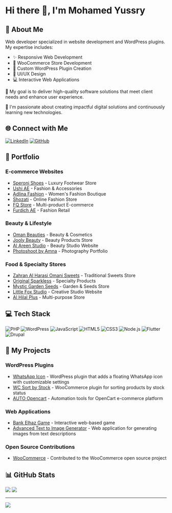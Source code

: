 # Hi there 👋, I'm Mohamed Yussry

## 💫 About Me
Web developer specialized in website development and WordPress plugins. My expertise includes:
- ✨ Responsive Web Development
- 🛒 WooCommerce Store Development
- 🔌 Custom WordPress Plugin Creation
- 🎨 UI/UX Design
- 💻 Interactive Web Applications

🎯 My goal is to deliver high-quality software solutions that meet client needs and enhance user experience.

🌱 I'm passionate about creating impactful digital solutions and continuously learning new technologies.

## 🌐 Connect with Me
[![LinkedIn](https://img.shields.io/badge/LinkedIn-%230077B5.svg?logo=linkedin&logoColor=white)](https://linkedin.com/in/mohamedyussry)
[![GitHub](https://img.shields.io/badge/GitHub-%23121011.svg?logo=github&logoColor=white)](https://github.com/mohamedyussry)

## 💼 Portfolio

### E-commerce Websites
* [Speroni Shoes](https://speronishoes.com) - Luxury Footwear Store
* [Ushi AE](https://ushi-ae.com) - Fashion & Accessories
* [Adlina Fashion](https://adlinafashion.com) - Women's Fashion Boutique
* [Shozati](https://shozati.net) - Online Fashion Store
* [FQ Store](https://fq-store.com) - Multi-product E-commerce
* [Furdich AE](https://furdichae.com) - Fashion Retail

### Beauty & Lifestyle
* [Oman Beauties](https://omanbeauties.com) - Beauty & Cosmetics
* [Jooly Beauty](https://jooolybeauty.com) - Beauty Products Store
* [Al Areen Studio](https://alareenstudio.com) - Beauty Studio Website
* [Photoshoot by Amna](https://photoshootbyamna.com) - Photography Portfolio

### Food & Specialty Stores
* [Zahran Al Harasi Omani Sweets](https://zahranalharasiomanisweets.com) - Traditional Sweets Store
* [Original Sparkless](https://originalsparkless.com) - Specialty Products
* [Mystic Garden Seeds](https://mysticgardenseeds.net) - Garden & Seeds Store
* [Little Fox Studio](https://littlefoxstudio.net) - Creative Studio Website
* [Al Hilal Plus](https://alhilalplus.net) - Multi-purpose Store

## 💻 Tech Stack
![PHP](https://img.shields.io/badge/php-%23777BB4.svg?style=for-the-badge&logo=php&logoColor=white)
![WordPress](https://img.shields.io/badge/WordPress-%23117AC9.svg?style=for-the-badge&logo=WordPress&logoColor=white)
![JavaScript](https://img.shields.io/badge/javascript-%23323330.svg?style=for-the-badge&logo=javascript&logoColor=%23F7DF1E)
![HTML5](https://img.shields.io/badge/html5-%23E34F26.svg?style=for-the-badge&logo=html5&logoColor=white)
![CSS3](https://img.shields.io/badge/css3-%231572B6.svg?style=for-the-badge&logo=css3&logoColor=white)
![Node.js](https://img.shields.io/badge/node.js-6DA55F?style=for-the-badge&logo=node.js&logoColor=white)
![Flutter](https://img.shields.io/badge/Flutter-%2302569B.svg?style=for-the-badge&logo=Flutter&logoColor=white)
![Drupal](https://img.shields.io/badge/Drupal-%230678BE.svg?style=for-the-badge&logo=drupal&logoColor=white)

## 🚀 My Projects

### WordPress Plugins
* [WhatsApp Icon](https://github.com/mohamedyussry/WhatsApp-Icon) - WordPress plugin that adds a floating WhatsApp icon with customizable settings
* [WC Sort by Stock](https://github.com/mohamedyussry/wc-sort-by-stock) - WooCommerce plugin for sorting products by stock status
* [AUTO Opencart](https://github.com/mohamedyussry/AUTO-opencart) - Automation tools for OpenCart e-commerce platform

### Web Applications
* [Bank Elhaz Game](https://github.com/mohamedyussry/bank-elhaz-game) - Interactive web-based game
* [Advanced Text to Image Generator](https://github.com/mohamedyussry/Advanced-Text-to-Image-Generator-free) - Web application for generating images from text descriptions

### Open Source Contributions
* [WooCommerce](https://github.com/mohamedyussry/woocommerce) - Contributed to the WooCommerce open source project

## 📊 GitHub Stats
![](https://github-readme-stats.vercel.app/api?username=mohamedyussry&theme=dark&hide_border=false&include_all_commits=true&count_private=true)
![](https://github-readme-streak-stats.herokuapp.com/?user=mohamedyussry&theme=dark&hide_border=false)

---
[![](https://visitcount.itsvg.in/api?id=mohamedyussry&icon=0&color=0)](https://visitcount.itsvg.in)

